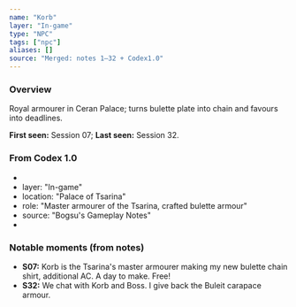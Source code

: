 ```yaml
---
name: "Korb"
layer: "In-game"
type: "NPC"
tags: ["npc"]
aliases: []
source: "Merged: notes 1–32 + Codex1.0"
---
```

### Overview
Royal armourer in Ceran Palace; turns bulette plate into chain and favours into deadlines.

**First seen:** Session 07; **Last seen:** Session 32.

### From Codex 1.0
- 
- layer: "In-game"
- location: "Palace of Tsarina"
- role: "Master armourer of the Tsarina, crafted bulette armour"
- source: "Bogsu's Gameplay Notes"
- 

### Notable moments (from notes)
- **S07:** Korb is the Tsarina's master armourer making my new bulette chain shirt, additional AC. A day to make. Free!
- **S32:** We chat with Korb and Boss. I give back the Buleit carapace armour.
